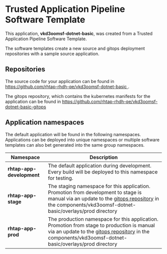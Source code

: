 # Trusted Application Pipeline Software Template

This application, **vkd3oomsf-dotnet-basic**, was created from a Trusted Application Pipeline Software Template.

The software templates create a new source and gitops deployment repositories with a sample source application. 

## Repositories

The source code for your application can be found in [https://github.com/rhtap-rhdh-qe/vkd3oomsf-dotnet-basic ](https://github.com/rhtap-rhdh-qe/vkd3oomsf-dotnet-basic ).
 
The gitops repository, which contains the kubernetes manifests for the application can be found in 
[https://github.com/rhtap-rhdh-qe/vkd3oomsf-dotnet-basic-gitops ](https://github.com/rhtap-rhdh-qe/vkd3oomsf-dotnet-basic-gitops ) 

## Application namespaces 

The default application will be found in the following namespaces. Applications can be deployed into unique namespaces or multiple software templates can also bet generated into the same group namespaces.  

|  Namespace   |  Description   |  
| -------- | -------- |   
| **rhtap-app-development** | The default application during development. Every build will be deployed to this namespace for testing. | 
| **rhtap-app-stage** | The staging namespace for this application. Promotion from development to stage is manual via an update to the [gitops repository](https://github.com/rhtap-rhdh-qe/vkd3oomsf-dotnet-basic-gitops ) in the components/vkd3oomsf-dotnet-basic/overlays/prod directory |  
| **rhtap-app-prod** | The production namespace for this application. Promotion from stage to production is manual via an update to the [gitops repository](https://github.com/rhtap-rhdh-qe/vkd3oomsf-dotnet-basic-gitops ) in the components/vkd3oomsf-dotnet-basic/overlays/prod directory | 